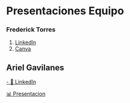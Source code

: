 # Presentaciones Equipo
### Frederick Torres
1. [LinkedIn](https://www.linkedin.com/in/frederick-damian-torres-cando-43a4b9325)
2. [Canva](https://www.canva.com/design/DAGbw9ReRcA/--PTWSgvfNcbqtRiPVFHhw/edit?utm_content=DAGbw9ReRcA&utm_campaign=designshare&utm_medium=link2&utm_source=sharebutton)

## Ariel Gavilanes
<p>
  <a href="https://www.linkedin.com/in/ariel-gavilanes-38283534b/">- 💼 LinkedIn</a>
</p>
<p>
  <a href="https://www.canva.com/design/DAGfAfFpLhI/p34IOJcU3MariUkHCc8eWg/edit?utm_content=DAGfAfFpLhI&utm_campaign=designshare&utm_medium=link2&utm_source=sharebutton">📊 Presentacion</a>
</p>

